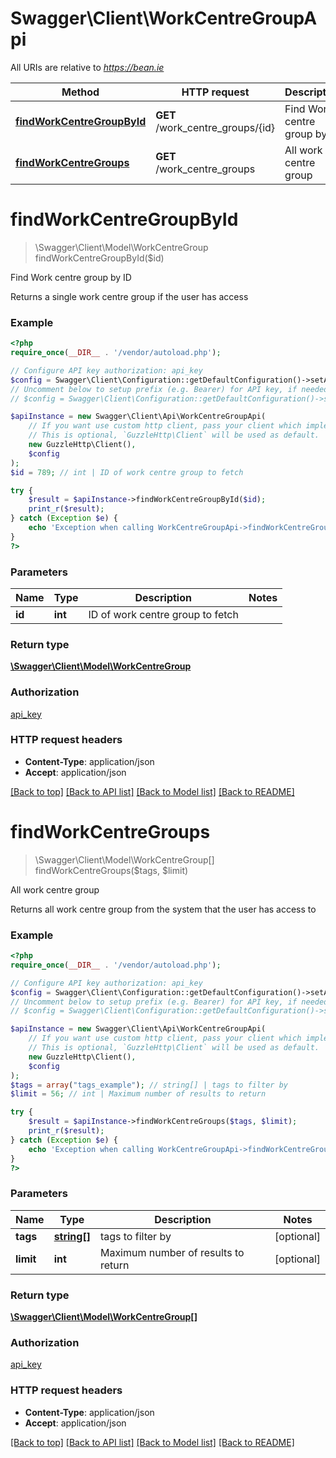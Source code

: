 # Swagger\Client\WorkCentreGroupApi

All URIs are relative to *https://bean.ie*

Method | HTTP request | Description
------------- | ------------- | -------------
[**findWorkCentreGroupById**](WorkCentreGroupApi.md#findWorkCentreGroupById) | **GET** /work_centre_groups/{id} | Find Work centre group by ID
[**findWorkCentreGroups**](WorkCentreGroupApi.md#findWorkCentreGroups) | **GET** /work_centre_groups | All work centre group


# **findWorkCentreGroupById**
> \Swagger\Client\Model\WorkCentreGroup findWorkCentreGroupById($id)

Find Work centre group by ID

Returns a single work centre group if the user has access

### Example
```php
<?php
require_once(__DIR__ . '/vendor/autoload.php');

// Configure API key authorization: api_key
$config = Swagger\Client\Configuration::getDefaultConfiguration()->setApiKey('ApiKey', 'YOUR_API_KEY');
// Uncomment below to setup prefix (e.g. Bearer) for API key, if needed
// $config = Swagger\Client\Configuration::getDefaultConfiguration()->setApiKeyPrefix('ApiKey', 'Bearer');

$apiInstance = new Swagger\Client\Api\WorkCentreGroupApi(
    // If you want use custom http client, pass your client which implements `GuzzleHttp\ClientInterface`.
    // This is optional, `GuzzleHttp\Client` will be used as default.
    new GuzzleHttp\Client(),
    $config
);
$id = 789; // int | ID of work centre group to fetch

try {
    $result = $apiInstance->findWorkCentreGroupById($id);
    print_r($result);
} catch (Exception $e) {
    echo 'Exception when calling WorkCentreGroupApi->findWorkCentreGroupById: ', $e->getMessage(), PHP_EOL;
}
?>
```

### Parameters

Name | Type | Description  | Notes
------------- | ------------- | ------------- | -------------
 **id** | **int**| ID of work centre group to fetch |

### Return type

[**\Swagger\Client\Model\WorkCentreGroup**](../Model/WorkCentreGroup.md)

### Authorization

[api_key](../../README.md#api_key)

### HTTP request headers

 - **Content-Type**: application/json
 - **Accept**: application/json

[[Back to top]](#) [[Back to API list]](../../README.md#documentation-for-api-endpoints) [[Back to Model list]](../../README.md#documentation-for-models) [[Back to README]](../../README.md)

# **findWorkCentreGroups**
> \Swagger\Client\Model\WorkCentreGroup[] findWorkCentreGroups($tags, $limit)

All work centre group

Returns all work centre group from the system that the user has access to

### Example
```php
<?php
require_once(__DIR__ . '/vendor/autoload.php');

// Configure API key authorization: api_key
$config = Swagger\Client\Configuration::getDefaultConfiguration()->setApiKey('ApiKey', 'YOUR_API_KEY');
// Uncomment below to setup prefix (e.g. Bearer) for API key, if needed
// $config = Swagger\Client\Configuration::getDefaultConfiguration()->setApiKeyPrefix('ApiKey', 'Bearer');

$apiInstance = new Swagger\Client\Api\WorkCentreGroupApi(
    // If you want use custom http client, pass your client which implements `GuzzleHttp\ClientInterface`.
    // This is optional, `GuzzleHttp\Client` will be used as default.
    new GuzzleHttp\Client(),
    $config
);
$tags = array("tags_example"); // string[] | tags to filter by
$limit = 56; // int | Maximum number of results to return

try {
    $result = $apiInstance->findWorkCentreGroups($tags, $limit);
    print_r($result);
} catch (Exception $e) {
    echo 'Exception when calling WorkCentreGroupApi->findWorkCentreGroups: ', $e->getMessage(), PHP_EOL;
}
?>
```

### Parameters

Name | Type | Description  | Notes
------------- | ------------- | ------------- | -------------
 **tags** | [**string[]**](../Model/string.md)| tags to filter by | [optional]
 **limit** | **int**| Maximum number of results to return | [optional]

### Return type

[**\Swagger\Client\Model\WorkCentreGroup[]**](../Model/WorkCentreGroup.md)

### Authorization

[api_key](../../README.md#api_key)

### HTTP request headers

 - **Content-Type**: application/json
 - **Accept**: application/json

[[Back to top]](#) [[Back to API list]](../../README.md#documentation-for-api-endpoints) [[Back to Model list]](../../README.md#documentation-for-models) [[Back to README]](../../README.md)


